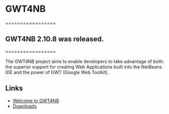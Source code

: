 # GWT4NB

=================
## GWT4NB 2.10.8 was released.
=================

The GWT4NB project aims to enable developers to take advantage of both: the superior support for creating Web Applications built into the NetBeans IDE and the power of GWT (Google Web Toolkit).

## Links

* [Welcome to GWT4NB](https://github.com/gwt4nb/gwt4nb/wiki/Welcome-to-GWT4NB)
* [Downloads](https://github.com/gwt4nb/gwt4nb/wiki/Downloads)